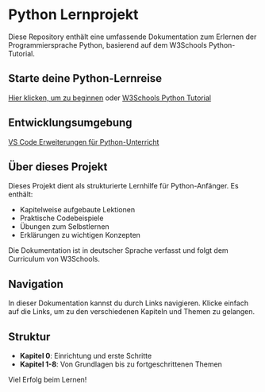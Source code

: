 # Python Lernprojekt

Diese Repository enthält eine umfassende Dokumentation zum Erlernen der Programmiersprache Python, basierend auf dem W3Schools Python-Tutorial.

## Starte deine Python-Lernreise

[Hier klicken, um zu beginnen](/Projekte/Kapitel_0/Anfang_Lese_Mich.md) oder [W3Schools Python Tutorial](https://www.w3schools.com/python/default.asp)

## Entwicklungsumgebung

[VS Code Erweiterungen für Python-Unterricht](/.vscode/extensions.md)

## Über dieses Projekt

Dieses Projekt dient als strukturierte Lernhilfe für Python-Anfänger. Es enthält:

- Kapitelweise aufgebaute Lektionen
- Praktische Codebeispiele
- Übungen zum Selbstlernen
- Erklärungen zu wichtigen Konzepten

Die Dokumentation ist in deutscher Sprache verfasst und folgt dem Curriculum von W3Schools.

## Navigation

In dieser Dokumentation kannst du durch Links navigieren. Klicke einfach auf die Links, um zu den verschiedenen Kapiteln und Themen zu gelangen.

## Struktur

- **Kapitel 0**: Einrichtung und erste Schritte
- **Kapitel 1-8**: Von Grundlagen bis zu fortgeschrittenen Themen

Viel Erfolg beim Lernen!
